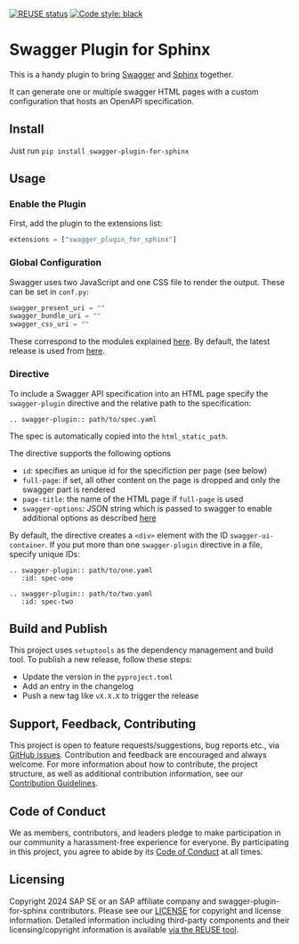 [![REUSE status](https://api.reuse.software/badge/github.com/SAP/swagger-plugin-for-sphinx)](https://api.reuse.software/info/github.com/SAP/swagger-plugin-for-sphinx)
[![Code style: black](https://img.shields.io/badge/code%20style-black-000000.svg)](https://github.com/psf/black)

# Swagger Plugin for Sphinx

This is a handy plugin to bring [Swagger](https://swagger.io/) and [Sphinx](https://www.sphinx-doc.org/en/master/) together.

It can generate one or multiple swagger HTML pages with a custom configuration that hosts an OpenAPI specification.

## Install

Just run `pip install swagger-plugin-for-sphinx`

## Usage

### Enable the Plugin

First, add the plugin to the extensions list:

```python
extensions = ["swagger_plugin_for_sphinx"]
```

### Global Configuration

Swagger uses two JavaScript and one CSS file to render the output.
These can be set in ``conf.py``:

```python
swagger_present_uri = ""
swagger_bundle_uri = ""
swagger_css_uri = ""
```

These correspond to the modules explained [here](https://github.com/swagger-api/swagger-ui/blob/master/docs/usage/installation.md).
By default, the latest release is used from [here](https://cdn.jsdelivr.net/npm/swagger-ui-dist@latest).

### Directive

To include a Swagger API specification into an HTML page specify the `swagger-plugin` directive
and the relative path to the specification:

```code
.. swagger-plugin:: path/to/spec.yaml
```

The spec is automatically copied into the `html_static_path`.

The directive supports the following options

* `id`: specifies an unique id for the specifiction per page (see below)
* `full-page`: if set, all other content on the page is dropped and only the swagger part is rendered
* `page-title`: the name of the HTML page if `full-page` is used
* `swagger-options`: JSON string which is passed to swagger to enable additional options as described
    [here](https://github.com/swagger-api/swagger-ui/blob/master/docs/usage/configuration.md)


By default, the directive creates a `<div>` element with the ID `swagger-ui-container`.
If you put more than one `swagger-plugin` directive in a file, specify unique IDs:

```code
.. swagger-plugin:: path/to/one.yaml
   :id: spec-one

.. swagger-plugin:: path/to/two.yaml
   :id: spec-two
```

## Build and Publish

This project uses `setuptools` as the dependency management and build tool.
To publish a new release, follow these steps:
* Update the version in the `pyproject.toml`
* Add an entry in the changelog
* Push a new tag like `vX.X.X` to trigger the release

## Support, Feedback, Contributing

This project is open to feature requests/suggestions, bug reports etc., via [GitHub issues](https://github.com/SAP/<your-project>/issues). Contribution and feedback are encouraged and always welcome. For more information about how to contribute, the project structure, as well as additional contribution information, see our [Contribution Guidelines](CONTRIBUTING.md).

## Code of Conduct

We as members, contributors, and leaders pledge to make participation in our community a harassment-free experience for everyone. By participating in this project, you agree to abide by its [Code of Conduct](CODE_OF_CONDUCT.md) at all times.

## Licensing

Copyright 2024 SAP SE or an SAP affiliate company and swagger-plugin-for-sphinx contributors.
Please see our [LICENSE](LICENSE) for copyright and license information.
Detailed information including third-party components and their licensing/copyright information is available [via the REUSE tool](https://api.reuse.software/info/github.com/SAP/<your-project>).
